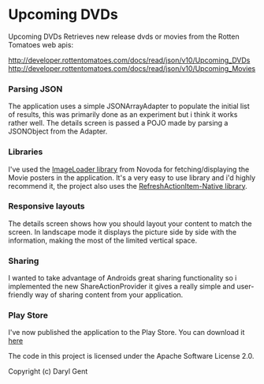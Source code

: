 # Upcoming DVDs

Upcoming DVDs Retrieves new release dvds or movies from the Rotten Tomatoes web apis:

http://developer.rottentomatoes.com/docs/read/json/v10/Upcoming_DVDs
http://developer.rottentomatoes.com/docs/read/json/v10/Upcoming_Movies

### Parsing JSON


The application uses a simple JSONArrayAdapter to populate the initial list of results, this was primarily done as an experiment but i think it works rather well. The details screen is passed a POJO made by parsing a JSONObject from the Adapter.

### Libraries

I've used the [ImageLoader library](https://github.com/novoda/ImageLoader) from Novoda for fetching/displaying the Movie posters in the application. It's a very easy to use library and i'd highly recommend it, the project also uses the [RefreshActionItem-Native library](https://github.com/ManuelPeinado/RefreshActionItem-Native).

### Responsive layouts

The details screen shows how you should layout your content to match the screen. In landscape mode it displays the picture side by side with the information, making the most of the limited vertical space.

### Sharing

I wanted to take advantage of Androids great sharing functionality so i implemented the new ShareActionProvider it gives a really simple and user-friendly way of sharing content from your application.

### Play Store

I've now published the application to the Play Store. You can download it [here](https://play.google.com/store/apps/details?id=uk.co.dazcorp.android.upcomingdvds)

The code in this project is licensed under the Apache Software License 2.0.

Copyright (c) Daryl Gent
